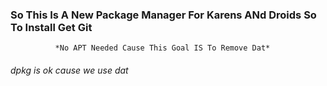 ### So This Is A New Package Manager For Karens ANd Droids So To Install Get Git
              *No APT Needed Cause This Goal IS To Remove Dat*
###### dpkg is ok cause we use dat
